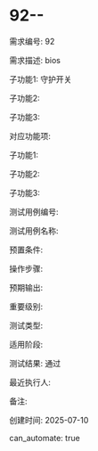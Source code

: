 # 92--

需求编号: 92

需求描述: bios

子功能1: 守护开关

子功能2: 

子功能3: 


对应功能项: 

子功能1: 

子功能2: 

子功能3: 


测试用例编号: 

测试用例名称: 

预置条件:


操作步骤:


预期输出:


重要级别: 

测试类型: 

适用阶段: 

测试结果: 通过

最近执行人: 

备注: 

创建时间: 2025-07-10

can_automate: true
